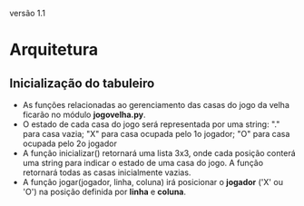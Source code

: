 versão 1.1

# Arquitetura
## Inicialização do tabuleiro
* As funções relacionadas ao gerenciamento das casas do jogo da velha ficarão
no módulo **jogovelha.py**.
* O estado de cada casa do jogo será representada por uma string: "." para casa
vazia; "X" para casa ocupada pelo 1o jogador; "O" para casa ocupada pelo 2o
jogador
* A função inicializar() retornará uma lista 3x3, onde cada posição conterá uma
string para indicar o estado de uma casa do jogo. A função retornará todas as
casas inicialmente vazias.
* A função jogar(jogador, linha, coluna) irá posicionar o **jogador** ('X' ou
'O') na posição definida por **linha** e **coluna**.
